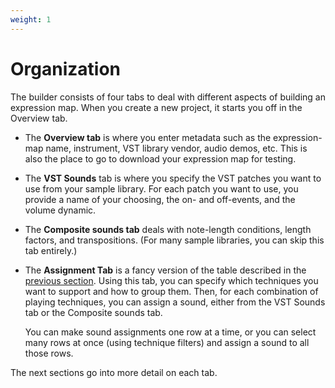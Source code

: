 ```yaml
---
weight: 1 
---
```


# Organization

The builder consists of four tabs to deal with different aspects of building an expression map. When you
create a new project, it starts you off in the Overview tab. 

- The **Overview tab** is where you enter metadata such as the expression-map name, instrument,
  VST library vendor, audio demos, etc. This is also the place to go to download your expression map for testing.

- The **VST Sounds** tab is where you specify the VST patches you want to use from your sample library.
  For each patch you want to use, you provide a name of your choosing, the on- and off-events,
  and the volume dynamic.

- The **Composite sounds tab** deals with note-length conditions, length factors, and transpositions.
  (For many sample libraries, you can skip this tab entirely.)

- The **Assignment Tab** is a fancy version of the table described in the
  [previous section](/docs/introduction/example/#tiny-example). Using this tab, you can specify which techniques you
  want to support and how to group them.
  Then, for each combination of playing techniques,
  you can assign a sound, either from the VST Sounds tab or the Composite sounds tab.

  You can make sound assignments one row at a time, or you can select many rows at once (using technique filters)
  and assign a sound to all those rows.

The next sections go into more detail on each tab. 
